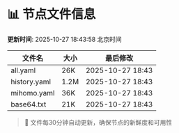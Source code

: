 # 📊 节点文件信息

**更新时间**: 2025-10-27 18:43:58 北京时间

| 文件名 | 大小 | 最后修改 |
|--------|------|----------|
| all.yaml | 26K | 2025-10-27 18:43 |
| history.yaml | 1.2M | 2025-10-27 18:43 |
| mihomo.yaml | 36K | 2025-10-27 18:43 |
| base64.txt | 21K | 2025-10-27 18:43 |

> 🔄 文件每30分钟自动更新，确保节点的新鲜度和可用性
